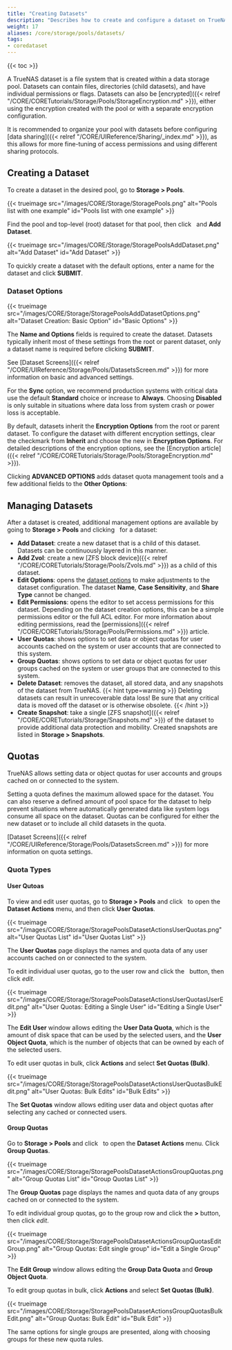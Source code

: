 ```yaml
---
title: "Creating Datasets"
description: "Describes how to create and configure a dataset on TrueNAS CORE."
weight: 17
aliases: /core/storage/pools/datasets/
tags:
- coredataset
---
```


{{< toc >}}

A TrueNAS dataset is a file system that is created within a data storage pool.
Datasets can contain files, directories (child datasets), and have individual permissions or flags.
Datasets can also be [encrypted]({{< relref "/CORE/CORETutorials/Storage/Pools/StorageEncryption.md" >}}), either using the encryption created with the pool or with a separate encryption configuration.

It is recommended to organize your pool with datasets before configuring [data sharing]({{< relref "/CORE/UIReference/Sharing/_index.md" >}}), as this allows for more fine-tuning of access permissions and using different sharing protocols.

## Creating a Dataset

To create a dataset in the desired pool, go to **Storage > Pools**.

{{< trueimage src="/images/CORE/Storage/StoragePools.png" alt="Pools list with one example" id="Pools list with one example" >}}

Find the pool and top-level (root) dataset for that pool, then click <i class="fa fa-ellipsis-v" aria-hidden="true" title="Options"></i>&nbsp; and **Add Dataset**.

{{< trueimage src="/images/CORE/Storage/StoragePoolsAddDataset.png" alt="Add Dataset" id="Add Dataset" >}}

To quickly create a dataset with the default options, enter a name for the dataset and click **SUBMIT**.

### Dataset Options

{{< trueimage src="/images/CORE/Storage/StoragePoolsAddDatasetOptions.png" alt="Dataset Creation: Basic Option" id="Basic Options" >}}

The **Name and Options** fields is required to create the dataset.
Datasets typically inherit most of these settings from the root or parent dataset, only a dataset name is required before clicking **SUBMIT**.

See [Dataset Screens]({{< relref "/CORE/UIReference/Storage/Pools/DatasetsScreen.md" >}}) for more information on basic and advanced settings.

For the **Sync** option, we recommend production systems with critical data use the default **Standard** choice or increase to **Always**.
Choosing **Disabled** is only suitable in situations where data loss from system crash or power loss is acceptable.

By default, datasets inherit the **Encryption Options** from the root or parent dataset.
To configure the dataset with different encryption settings, clear the checkmark from **Inherit** and choose the new in **Encryption Options**.
For detailed descriptions of the encryption options, see the [Encryption article]({{< relref "/CORE/CORETutorials/Storage/Pools/StorageEncryption.md" >}}).

Clicking **ADVANCED OPTIONS** adds dataset quota management tools and a few additional fields to the **Other Options**:

## Managing Datasets

After a dataset is created, additional management options are available by going to **Storage > Pools** and clicking <i class="fa fa-ellipsis-v" aria-hidden="true" title="Options"></i>&nbsp; for a dataset:

* **Add Dataset**: create a new dataset that is a child of this dataset.
  Datasets can be continuously layered in this manner.
* **Add Zvol**: create a new [ZFS block device]({{< relref "/CORE/CORETutorials/Storage/Pools/Zvols.md" >}}) as a child of this dataset.
* **Edit Options**: opens the [dataset options](#dataset-options) to make adjustments to the dataset configuration.
  The dataset **Name**, **Case Sensitivity**, and **Share Type** cannot be changed.
* **Edit Permissions**: opens the editor to set access permissions for this dataset.
  Depending on the dataset creation options, this can be a simple permissions editor or the full ACL editor. For more information about editing permissions, read the [permissions]({{< relref "/CORE/CORETutorials/Storage/Pools/Permissions.md" >}}) article.
* **User Quotas**: shows options to set data or object quotas for user accounts cached on the system or user accounts that are connected to this system.
* **Group Quotas**: shows options to set data or object quotas for user groups cached on the system or user groups that are connected to this system. 
* **Delete Dataset**: removes the dataset, all stored data, and any snapshots of the dataset from TrueNAS.
  {{< hint type=warning >}}
  Deleting datasets can result in unrecoverable data loss!
  Be sure that any critical data is moved off the dataset or is otherwise obsolete.
  {{< /hint >}}
* **Create Snapshot**: take a single [ZFS snapshot]({{< relref "/CORE/CORETutorials/Storage/Snapshots.md" >}}) of the dataset to provide additional data protection and mobility.
  Created snapshots are listed in **Storage > Snapshots**.

## Quotas

TrueNAS allows setting data or object quotas for user accounts and groups cached on or connected to the system.

Setting a quota defines the maximum allowed space for the dataset.
You can also reserve a defined amount of pool space for the dataset to help prevent situations where automatically generated data like system logs consume all space on the dataset.
Quotas can be configured for either the new dataset or to include all child datasets in the quota.

[Dataset Screens]({{< relref "/CORE/UIReference/Storage/Pools/DatasetsScreen.md" >}}) for more information on quota settings.

### Quota Types

#### User Qutoas
To view and edit user quotas, go to **Storage > Pools** and click <i class="fa fa-ellipsis-v" aria-hidden="true" title="Options"></i>&nbsp; to open the **Dataset Actions** menu, and then click **User Quotas**.

{{< trueimage src="/images/CORE/Storage/StoragePoolsDatasetActionsUserQuotas.png" alt="User Quotas List" id="User Quotas List" >}}

The **User Quotas** page displays the names and quota data of any user accounts cached on or connected to the system.

To edit individual user quotas, go to the user row and click the <i class="fa fa-ellipsis-v" aria-hidden="true" title="Options"></i>&nbsp; button, then click <i class="material-icons" aria-hidden="true" title="edit">edit</i>.

{{< trueimage src="/images/CORE/Storage/StoragePoolsDatasetActionsUserQuotasUserEdit.png" alt="User Quotas: Editing a Single User" id="Editing a Single User" >}}

The **Edit User** window allows editing the **User Data Quota**, which is the amount of disk space that can be used by the selected users, and the **User Object Quota**, which is the number of objects that can be owned by each of the selected users.

To edit user quotas in bulk, click **Actions** and select **Set Quotas (Bulk)**.

{{< trueimage src="/images/CORE/Storage/StoragePoolsDatasetActionsUserQuotasBulkEdit.png" alt="User Quotas: Bulk Edits" id="Bulk Edits" >}}

The **Set Quotas** window allows editing user data and object quotas after selecting any cached or connected users.

#### Group Quotas

Go to **Storage > Pools** and click <i class="fa fa-ellipsis-v" aria-hidden="true" title="Options"></i>&nbsp; to open the **Dataset Actions** menu.
Click **Group Quotas**.

{{< trueimage src="/images/CORE/Storage/StoragePoolsDatasetActionsGroupQuotas.png" alt="Group Quotas List" id="Group Quotas List" >}}

The **Group Quotas** page displays the names and quota data of any groups cached on or connected to the system.

To edit individual group quotas, go to the group row and click the **>** button, then click <i class="material-icons" aria-hidden="true" title="edit">edit</i>.

{{< trueimage src="/images/CORE/Storage/StoragePoolsDatasetActionsGroupQuotasEditGroup.png" alt="Group Quotas: Edit single group" id="Edit a Single Group" >}}

The **Edit Group** window allows editing the **Group Data Quota** and **Group Object Quota**.

To edit group quotas in bulk, click **Actions** and select **Set Quotas (Bulk)**.

{{< trueimage src="/images/CORE/Storage/StoragePoolsDatasetActionsGroupQuotasBulkEdit.png" alt="Group Quotas: Bulk Edit" id="Bulk Edit" >}}

The same options for single groups are presented, along with choosing groups for these new quota rules.
